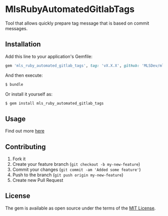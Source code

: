 # MlsRubyAutomatedGitlabTags
Tool that allows quickly prepare tag message that is based on commit messages.

## Installation
Add this line to your application's Gemfile:

```ruby
gem 'mls_ruby_automated_gitlab_tags', tag: 'vX.X.X', github: 'MLSDev/mls_ruby_automated_gitlab_tags'
```

And then execute:
```bash
$ bundle
```

Or install it yourself as:
```bash
$ gem install mls_ruby_automated_gitlab_tags
```

## Usage
Find out more [here][usage]

## Contributing

1. Fork it
2. Create your feature branch (`git checkout -b my-new-feature`)
3. Commit your changes (`git commit -am 'Added some feature'`)
4. Push to the branch (`git push origin my-new-feature`)
5. Create new Pull Request

## License
The gem is available as open source under the terms of the [MIT License](https://opensource.org/licenses/MIT).

[usage]: ./guides/USAGE.md
